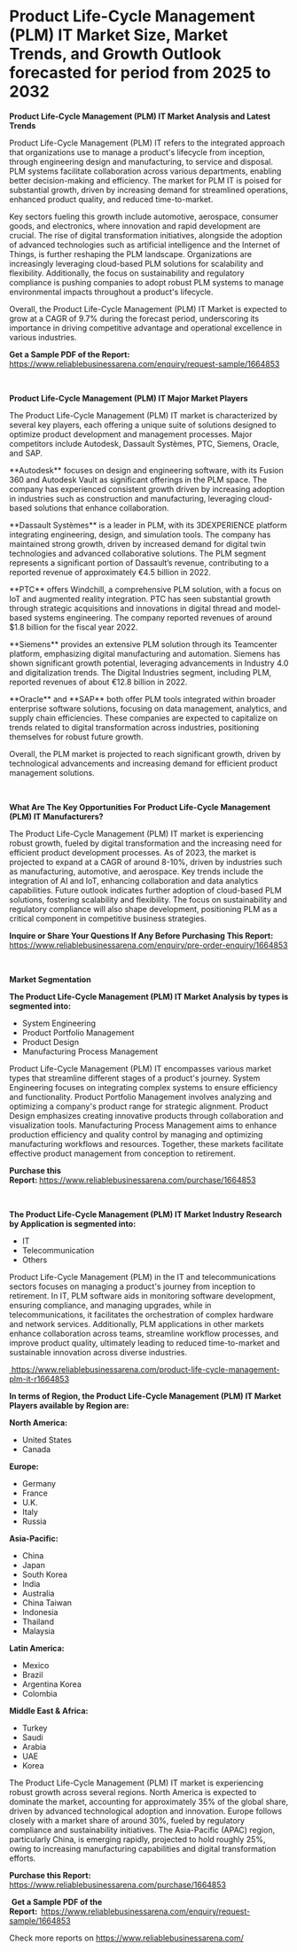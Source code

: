 <p><h1>Product Life-Cycle Management (PLM) IT Market Size, Market Trends, and Growth Outlook forecasted for period from 2025 to 2032</h1></p><p><strong>Product Life-Cycle Management (PLM) IT Market Analysis and Latest Trends</strong></p>
<p><p>Product Life-Cycle Management (PLM) IT refers to the integrated approach that organizations use to manage a product's lifecycle from inception, through engineering design and manufacturing, to service and disposal. PLM systems facilitate collaboration across various departments, enabling better decision-making and efficiency. The market for PLM IT is poised for substantial growth, driven by increasing demand for streamlined operations, enhanced product quality, and reduced time-to-market. </p><p>Key sectors fueling this growth include automotive, aerospace, consumer goods, and electronics, where innovation and rapid development are crucial. The rise of digital transformation initiatives, alongside the adoption of advanced technologies such as artificial intelligence and the Internet of Things, is further reshaping the PLM landscape. Organizations are increasingly leveraging cloud-based PLM solutions for scalability and flexibility. Additionally, the focus on sustainability and regulatory compliance is pushing companies to adopt robust PLM systems to manage environmental impacts throughout a product's lifecycle. </p><p>Overall, the Product Life-Cycle Management (PLM) IT Market is expected to grow at a CAGR of 9.7% during the forecast period, underscoring its importance in driving competitive advantage and operational excellence in various industries.</p></p>
<p><strong>Get a Sample PDF of the Report:&nbsp;</strong> <a href="https://www.reliablebusinessarena.com/enquiry/request-sample/1664853?utm_campaign=2635&utm_medium=2&utm_source=Github&utm_content=ia&utm_term=23032025&utm_id=product-life-cycle-management-plm-it">https://www.reliablebusinessarena.com/enquiry/request-sample/1664853</a></p>
<p>&nbsp;</p>
<p><strong>Product Life-Cycle Management (PLM) IT Major Market Players</strong></p>
<p><p>The Product Life-Cycle Management (PLM) IT market is characterized by several key players, each offering a unique suite of solutions designed to optimize product development and management processes. Major competitors include Autodesk, Dassault Systèmes, PTC, Siemens, Oracle, and SAP.</p><p>**Autodesk** focuses on design and engineering software, with its Fusion 360 and Autodesk Vault as significant offerings in the PLM space. The company has experienced consistent growth driven by increasing adoption in industries such as construction and manufacturing, leveraging cloud-based solutions that enhance collaboration.</p><p>**Dassault Systèmes** is a leader in PLM, with its 3DEXPERIENCE platform integrating engineering, design, and simulation tools. The company has maintained strong growth, driven by increased demand for digital twin technologies and advanced collaborative solutions. The PLM segment represents a significant portion of Dassault’s revenue, contributing to a reported revenue of approximately €4.5 billion in 2022.</p><p>**PTC** offers Windchill, a comprehensive PLM solution, with a focus on IoT and augmented reality integration. PTC has seen substantial growth through strategic acquisitions and innovations in digital thread and model-based systems engineering. The company reported revenues of around $1.8 billion for the fiscal year 2022.</p><p>**Siemens** provides an extensive PLM solution through its Teamcenter platform, emphasizing digital manufacturing and automation. Siemens has shown significant growth potential, leveraging advancements in Industry 4.0 and digitalization trends. The Digital Industries segment, including PLM, reported revenues of about €12.8 billion in 2022.</p><p>**Oracle** and **SAP** both offer PLM tools integrated within broader enterprise software solutions, focusing on data management, analytics, and supply chain efficiencies. These companies are expected to capitalize on trends related to digital transformation across industries, positioning themselves for robust future growth.</p><p>Overall, the PLM market is projected to reach significant growth, driven by technological advancements and increasing demand for efficient product management solutions.</p></p>
<p>&nbsp;</p>
<p><strong>What Are The Key Opportunities For Product Life-Cycle Management (PLM) IT Manufacturers?</strong></p>
<p><p>The Product Life-Cycle Management (PLM) IT market is experiencing robust growth, fueled by digital transformation and the increasing need for efficient product development processes. As of 2023, the market is projected to expand at a CAGR of around 8-10%, driven by industries such as manufacturing, automotive, and aerospace. Key trends include the integration of AI and IoT, enhancing collaboration and data analytics capabilities. Future outlook indicates further adoption of cloud-based PLM solutions, fostering scalability and flexibility. The focus on sustainability and regulatory compliance will also shape development, positioning PLM as a critical component in competitive business strategies.</p></p>
<p><strong>Inquire or Share Your Questions If Any Before Purchasing This Report:</strong> <a href="https://www.reliablebusinessarena.com/enquiry/pre-order-enquiry/1664853?utm_campaign=2635&utm_medium=2&utm_source=Github&utm_content=ia&utm_term=23032025&utm_id=product-life-cycle-management-plm-it">https://www.reliablebusinessarena.com/enquiry/pre-order-enquiry/1664853</a></p>
<p>&nbsp;</p>
<p><strong>Market Segmentation</strong></p>
<p><strong>The Product Life-Cycle Management (PLM) IT Market Analysis by types is segmented into:</strong></p>
<p><ul><li>System Engineering</li><li>Product Portfolio Management</li><li>Product Design</li><li>Manufacturing Process Management</li></ul></p>
<p><p>Product Life-Cycle Management (PLM) IT encompasses various market types that streamline different stages of a product's journey. System Engineering focuses on integrating complex systems to ensure efficiency and functionality. Product Portfolio Management involves analyzing and optimizing a company's product range for strategic alignment. Product Design emphasizes creating innovative products through collaboration and visualization tools. Manufacturing Process Management aims to enhance production efficiency and quality control by managing and optimizing manufacturing workflows and resources. Together, these markets facilitate effective product management from conception to retirement.</p></p>
<p><strong>Purchase this Report:&nbsp;</strong><a href="https://www.reliablebusinessarena.com/purchase/1664853?utm_campaign=2635&utm_medium=2&utm_source=Github&utm_content=ia&utm_term=23032025&utm_id=product-life-cycle-management-plm-it">https://www.reliablebusinessarena.com/purchase/1664853</a></p>
<p>&nbsp;</p>
<p><strong>The Product Life-Cycle Management (PLM) IT Market Industry Research by Application is segmented into:</strong></p>
<p><ul><li>IT</li><li>Telecommunication</li><li>Others</li></ul></p>
<p><p>Product Life-Cycle Management (PLM) in the IT and telecommunications sectors focuses on managing a product's journey from inception to retirement. In IT, PLM software aids in monitoring software development, ensuring compliance, and managing upgrades, while in telecommunications, it facilitates the orchestration of complex hardware and network services. Additionally, PLM applications in other markets enhance collaboration across teams, streamline workflow processes, and improve product quality, ultimately leading to reduced time-to-market and sustainable innovation across diverse industries.</p></p>
<p><a href="https://www.reliablebusinessarena.com/product-life-cycle-management-plm-it-r1664853?utm_campaign=2635&utm_medium=2&utm_source=Github&utm_content=ia&utm_term=23032025&utm_id=product-life-cycle-management-plm-it">&nbsp;https://www.reliablebusinessarena.com/product-life-cycle-management-plm-it-r1664853</a></p>
<p><strong>In terms of Region, the Product Life-Cycle Management (PLM) IT Market Players available by Region are:</strong></p>
<p>
    <p> <strong> North America: </strong>
        <ul>
            <li>United States</li>
            <li>Canada</li>
        </ul>
        </p> 
    <p> <strong> Europe: </strong>
        <ul>
            <li>Germany</li>
            <li>France</li>
            <li>U.K.</li>
            <li>Italy</li>
            <li>Russia</li>
        </ul>
        </p> 
    <p> <strong> Asia-Pacific: </strong>
        <ul>
            <li>China</li>
            <li>Japan</li>
            <li>South Korea</li>
            <li>India</li>
            <li>Australia</li>
            <li>China Taiwan</li>
            <li>Indonesia</li>
            <li>Thailand</li>
            <li>Malaysia</li>
        </ul>
        </p> 
    <p> <strong> Latin America: </strong>
        <ul>
            <li>Mexico</li>
            <li>Brazil</li>
            <li>Argentina Korea</li>
            <li>Colombia</li>
        </ul>
        </p> 
    <p> <strong> Middle East & Africa: </strong>
        <ul>
            <li>Turkey</li>
            <li>Saudi</li>
            <li>Arabia</li>
            <li>UAE</li>
            <li>Korea</li>
        </ul>
    </p>
    </p>
<p><p>The Product Life-Cycle Management (PLM) IT market is experiencing robust growth across several regions. North America is expected to dominate the market, accounting for approximately 35% of the global share, driven by advanced technological adoption and innovation. Europe follows closely with a market share of around 30%, fueled by regulatory compliance and sustainability initiatives. The Asia-Pacific (APAC) region, particularly China, is emerging rapidly, projected to hold roughly 25%, owing to increasing manufacturing capabilities and digital transformation efforts.</p></p>
<p><strong>Purchase this Report: </strong><a href="https://www.reliablebusinessarena.com/purchase/1664853?utm_campaign=2635&utm_medium=2&utm_source=Github&utm_content=ia&utm_term=23032025&utm_id=product-life-cycle-management-plm-it">https://www.reliablebusinessarena.com/purchase/1664853</a></p>
<p>&nbsp;<strong>Get a Sample PDF of the Report:&nbsp;&nbsp;</strong><a href="https://www.reliablebusinessarena.com/enquiry/request-sample/1664853?utm_campaign=2635&utm_medium=2&utm_source=Github&utm_content=ia&utm_term=23032025&utm_id=product-life-cycle-management-plm-it">https://www.reliablebusinessarena.com/enquiry/request-sample/1664853</a></p>
<p><strong></strong></p>
<p>Check more reports on <a href="https://www.reliablebusinessarena.com/?utm_campaign=2635&utm_medium=2&utm_source=Github&utm_content=ia&utm_term=23032025&utm_id=product-life-cycle-management-plm-it">https://www.reliablebusinessarena.com/</a></p>